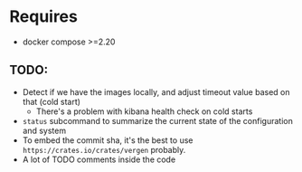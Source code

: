 # Requires
  - docker compose >=2.20

## TODO:
  - Detect if we have the images locally, and adjust timeout value based on that (cold start)
    - There's a problem with kibana health check on cold starts
  - `status` subcommand to summarize the current state of the configuration and system
  - To embed the commit sha, it's the best to use `https://crates.io/crates/vergen` probably.
  - A lot of TODO comments inside the code

